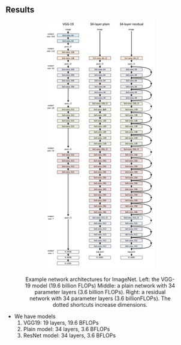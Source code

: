 ## Results
<p style='padding: 0 auto;text-align:center;'>
<img src='../../images/VGGvsPlaiNvsResNet.PNG' alt=''>
</p>
<p style='padding:0 10%;text-align:center;'>
  Example network architectures for ImageNet. 
  Left: the VGG-19 model (19.6 billion FLOPs)
  Middle: a plain network with 34 parameter layers (3.6 billion FLOPs).
  Right: a residual network with 34 parameter layers (3.6 billionFLOPs). The dotted shortcuts increase dimensions.
</p>

* We have models 
  1. VGG19: 19 layers, 19.6 BFLOPs
  2. Plain model: 34 layers, 3.6 BFLOPs
  3. ResNet model: 34 layers, 3.6 BFLOPs
